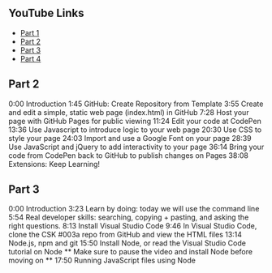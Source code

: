 ## YouTube Links

- [Part 1]()
- [Part 2](https://youtu.be/Xkd2MJGR8UA)
- [Part 3](https://youtu.be/8SHYJQVdZ5I)
- [Part 4](https://youtu.be/GcAqg8o1qls)

## Part 2
0:00 Introduction
1:45 GitHub: Create Repository from Template
3:55 Create and edit a simple, static web page (index.html) in GitHub
7:28 Host your page with GitHub Pages for public viewing
11:24 Edit your code at CodePen
13:36 Use Javascript to introduce logic to your web page
20:30 Use CSS to style your page
24:03 Import and use a Google Font on your page
28:39 Use JavaScript and jQuery to add interactivity to your page
36:14 Bring your code from CodePen back to GitHub to publish changes on Pages
38:08 Extensions: Keep Learning!

## Part 3
0:00 Introduction
3:23 Learn by doing: today we will use the command line
5:54 Real developer skills: searching, copying + pasting, and asking the right questions.
8:13 Install Visual Studio Code
9:46 In Visual Studio Code, clone the CSK #003a repo from GitHub and view the HTML files
13:14 Node.js, npm and git
15:50 Install Node, or read the Visual Studio Code tutorial on Node
** Make sure to pause the video and install Node before moving on ** 
17:50 Running JavaScript files using Node
